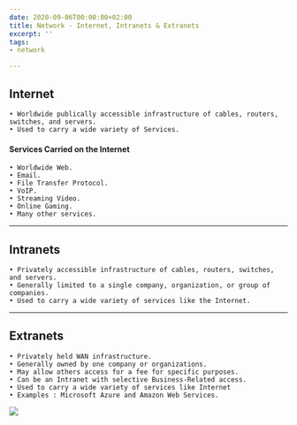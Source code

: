 ```yaml
---
date: 2020-09-06T00:00:00+02:00
title: Network - Internet, Intranets & Extranets
excerpt: ''
tags:
- network

---
```

## Internet

    • Worldwide publically accessible infrastructure of cables, routers, switches, and servers.
    • Used to carry a wide variety of Services.

#### Services Carried on the Internet

    • Worldwide Web.
    • Email.
    • File Transfer Protocol.
    • VoIP.
    • Streaming Video.
    • Online Gaming.
    • Many other services.

***

## Intranets

    • Privately accessible infrastructure of cables, routers, switches, and servers.
    • Generally limited to a single company, organization, or group of companies.
    • Used to carry a wide variety of services like the Internet.

***

## Extranets

    • Privately held WAN infrastructure.
    • Generally owned by one company or organizations.
    • May allow others access for a fee for specific purposes.
    • Can be an Intranet with selective Business-Related access.
    • Used to carry a wide variety of services like Internet
    • Examples : Microsoft Azure and Amazon Web Services.


![](/images/inter-intra-extra-net.png)